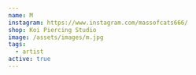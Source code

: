```yaml
---
name: M
instagram: https://www.instagram.com/massofcats666/
shop: Koi Piercing Studio
image: /assets/images/m.jpg
tags:
  - artist
active: true
---
```

